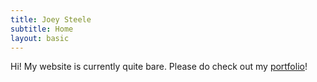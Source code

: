 ```yaml
---
title: Joey Steele
subtitle: Home
layout: basic
---
```


Hi! My website is currently quite bare. Please do check out my [portfolio](/portfolio.html)!
